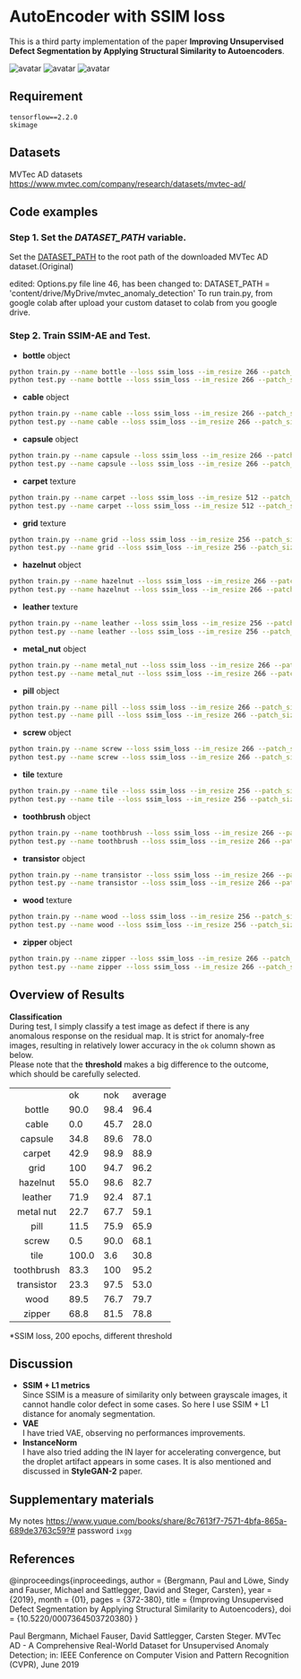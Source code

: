 # AutoEncoder with SSIM loss

This is a third party implementation of the paper **Improving Unsupervised Defect Segmentation by Applying Structural Similarity to Autoencoders**.<br>


![avatar](./image/bent_000_origin.png) ![avatar](./image/bent_000_rec.png) ![avatar](./image/bent_000_visual.png)


## Requirement
`tensorflow==2.2.0` <br>
`skimage` <br>

## Datasets
MVTec AD datasets https://www.mvtec.com/company/research/datasets/mvtec-ad/

## Code examples

### Step 1. Set the *DATASET_PATH* variable.

Set the [DATASET_PATH](options.py#L046) to the root path of the downloaded MVTec AD dataset.(Original)

edited:
Options.py file line 46, has been changed to:
DATASET_PATH = 'content/drive/MyDrive/mvtec_anomaly_detection'
To run train.py, from google colab after upload your custom dataset to colab from you google drive.


### Step 2. Train **SSIM-AE** and Test.

- **bottle** object
```bash
python train.py --name bottle --loss ssim_loss --im_resize 266 --patch_size 256 --z_dim 500 --do_aug --p_rotate 0.
python test.py --name bottle --loss ssim_loss --im_resize 266 --patch_size 256 --z_dim 500 --bg_mask W
```
- **cable** object
```bash
python train.py --name cable --loss ssim_loss --im_resize 266 --patch_size 256 --z_dim 500 --do_aug --p_rotate 0. --p_horizonal_flip 0. --p_vertical_flip 0.
python test.py --name cable --loss ssim_loss --im_resize 266 --patch_size 256 --z_dim 500
``` 
- **capsule** object
```bash
python train.py --name capsule --loss ssim_loss --im_resize 266 --patch_size 256 --z_dim 500 --do_aug --p_rotate 0. --p_horizonal_flip 0. --p_vertical_flip 0.
python test.py --name capsule --loss ssim_loss --im_resize 266 --patch_size 256 --z_dim 500 --bg_mask W
```
- **carpet** texture
```bash
python train.py --name carpet --loss ssim_loss --im_resize 512 --patch_size 128 --z_dim 100 --do_aug --rotate_angle_vari 10
python test.py --name carpet --loss ssim_loss --im_resize 512 --patch_size 128 --z_dim 100
```
- **grid** texture
```bash
python train.py --name grid --loss ssim_loss --im_resize 256 --patch_size 128 --z_dim 100 --grayscale --do_aug 
python test.py --name grid --loss ssim_loss --im_resize 256 --patch_size 128 --z_dim 100 --grayscale
```
- **hazelnut** object
```bash
python train.py --name hazelnut --loss ssim_loss --im_resize 266 --patch_size 256 --z_dim 500 --do_aug --p_rotate_crop 0.
python test.py --name hazelnut --loss ssim_loss --im_resize 266 --patch_size 256 --z_dim 500 --bg_mask B 
```
- **leather** texture
```bash
python train.py --name leather --loss ssim_loss --im_resize 256 --patch_size 128 --z_dim 100 --do_aug
python test.py --name leather --loss ssim_loss --im_resize 256 --patch_size 128 --z_dim 100
```
- **metal_nut** object
```bash
python train.py --name metal_nut --loss ssim_loss --im_resize 266 --patch_size 256 --z_dim 500 --do_aug --p_rotate_crop 0. --p_horizonal_flip 0. --p_vertical_flip 0.
python test.py --name metal_nut --loss ssim_loss --im_resize 266 --patch_size 256 --z_dim 500 --bg_mask B 
```
- **pill** object
```bash
python train.py --name pill --loss ssim_loss --im_resize 266 --patch_size 256 --z_dim 500 --do_aug --p_rotate 0. --p_horizonal_flip 0. --p_vertical_flip 0.
python test.py --name pill --loss ssim_loss --im_resize 266 --patch_size 256 --z_dim 500 --bg_mask B
```
- **screw** object
```bash
python train.py --name screw --loss ssim_loss --im_resize 266 --patch_size 256 --z_dim 500 --grayscale --do_aug --p_rotate 0.
python test.py --name screw --loss ssim_loss --im_resize 266 --patch_size 256 --z_dim 500 --grayscale --bg_mask W
```
- **tile** texture
```bash
python train.py --name tile --loss ssim_loss --im_resize 256 --patch_size 128 --z_dim 100 --do_aug
python test.py --name tile --loss ssim_loss --im_resize 256 --patch_size 128 --z_dim 100
```
- **toothbrush** object
```bash
python train.py --name toothbrush --loss ssim_loss --im_resize 266 --patch_size 256 --z_dim 500 --do_aug --p_rotate 0. --p_vertical_flip 0.
python test.py --name toothbrush --loss ssim_loss --im_resize 266 --patch_size 256 --z_dim 500
```
- **transistor** object
```bash
python train.py --name transistor --loss ssim_loss --im_resize 266 --patch_size 256 --z_dim 500 --do_aug --p_rotate 0. --p_vertical_flip 0.
python test.py --name transistor --loss ssim_loss --im_resize 266 --patch_size 256 --z_dim 500 
```
- **wood** texture
```bash
python train.py --name wood --loss ssim_loss --im_resize 256 --patch_size 128 --z_dim 100 --do_aug --rotate_angle_vari 15
python test.py --name wood --loss ssim_loss --im_resize 256 --patch_size 128 --z_dim 100 
```
- **zipper** object
```bash
python train.py --name zipper --loss ssim_loss --im_resize 266 --patch_size 256 --z_dim 500 --grayscale --do_aug --p_rotate 0.
python test.py --name zipper --loss ssim_loss --im_resize 266 --patch_size 256 --z_dim 500 --grayscale 
```

## Overview of Results

**Classification**  
During test, I simply classify a test image as defect if there is any anomalous response on the residual map. It is strict for anomaly-free images, resulting in relatively lower accuracy in the `ok` column shown as below.<br>
Please note that the **threshold** makes a big difference to the outcome, which should be carefully selected.
<table>
<tbody>
<tr class="odd">
<td style="text-align: left;"></td>
<td style="text-align: left;">ok</td>
<td style="text-align: left;">nok</td>
<td style="text-align: left;">average</td>
</tr>
<tr class="even">
<td style="text-align: center;">bottle <span class="citation" data-cites="bottle"></span></td>
<td style="text-align: left;">90.0</td>
<td style="text-align: left;">98.4</td>
<td style="text-align: left;">96.4</td>
</tr>
<tr class="odd">
<td style="text-align: center;">cable <span class="citation" data-cites="cable"></span></td>
<td style="text-align: left;">0.0</td>
<td style="text-align: left;">45.7</td>
<td style="text-align: left;">28.0</td>
</tr>
<tr class="even">
<td style="text-align: center;">capsule <span class="citation" data-cites="capsule"></span></td>
<td style="text-align: left;">34.8</td>
<td style="text-align: left;">89.6</td>
<td style="text-align: left;">78.0</td>
</tr>
<tr class="odd">
<td style="text-align: center;">carpet <span class="citation" data-cites="carpet"></span></td>
<td style="text-align: left;">42.9</td>
<td style="text-align: left;">98.9</td>
<td style="text-align: left;">88.9</td>
</tr>
<tr class="even">
<td style="text-align: center;">grid <span class="citation" data-cites="grid"></span></td>
<td style="text-align: left;">100</td>
<td style="text-align: left;">94.7</td>
<td style="text-align: left;">96.2</td>
</tr>
<tr class="odd">
<td style="text-align: center;">hazelnut <span class="citation" data-cites="hazelnut"></span></td>
<td style="text-align: left;">55.0</td>
<td style="text-align: left;">98.6</td>
<td style="text-align: left;">82.7</td>
</tr>
<tr class="even">
<td style="text-align: center;">leather <span class="citation" data-cites="leather"></span></td>
<td style="text-align: left;">71.9</td>
<td style="text-align: left;">92.4</td>
<td style="text-align: left;">87.1</td>
</tr>
<tr class="odd">
<td style="text-align: center;">metal nut <span class="citation" data-cites="metal nut"></span></td>
<td style="text-align: left;">22.7</td>
<td style="text-align: left;">67.7</td>
<td style="text-align: left;">59.1</td>
</tr>
<tr class="even">
<td style="text-align: center;">pill <span class="citation" data-cites="pill"></span></td>
<td style="text-align: left;">11.5</td>
<td style="text-align: left;">75.9</td>
<td style="text-align: left;">65.9</td>
</tr>
<tr class="odd">
<td style="text-align: center;">screw <span class="citation" data-cites="screw"></span></td>
<td style="text-align: left;">0.5</td>
<td style="text-align: left;">90.0</td>
<td style="text-align: left;">68.1</td>
</tr>
<tr class="even">
<td style="text-align: center;">tile <span class="citation" data-cites="tile"></span></td>
<td style="text-align: left;">100.0</td>
<td style="text-align: left;">3.6</td>
<td style="text-align: left;">30.8</td>
</tr>
<tr class="odd">
<td style="text-align: center;">toothbrush <span class="citation" data-cites="toothbrush"></span></td>
<td style="text-align: left;">83.3</td>
<td style="text-align: left;">100</td>
<td style="text-align: left;">95.2</td>
</tr>
<tr class="even">
<td style="text-align: center;">transistor <span class="citation" data-cites="transistor"></span></td>
<td style="text-align: left;">23.3</td>
<td style="text-align: left;">97.5</td>
<td style="text-align: left;">53.0</td>
</tr>
<tr class="odd">
<td style="text-align: center;">wood <span class="citation" data-cites="wood"></span></td>
<td style="text-align: left;">89.5</td>
<td style="text-align: left;">76.7</td>
<td style="text-align: left;">79.7</td>
</tr>
<tr class="even">
<td style="text-align: center;">zipper <span class="citation" data-cites="zipper"></span></td>
<td style="text-align: left;">68.8</td>
<td style="text-align: left;">81.5</td>
<td style="text-align: left;">78.8</td>
</tr>
</tbody>
</table>
*SSIM loss, 200 epochs, different threshold

## Discussion
- **SSIM + L1 metrics**<br>
Since SSIM is a measure of similarity only between grayscale images, it cannot handle color defect in some cases. So here I use SSIM + L1 distance for anomaly segmentation.
- **VAE**<br>
I have tried VAE, observing no performances improvements.
- **InstanceNorm**<br>
I have also tried adding the IN layer for accelerating convergence, but the droplet artifact appears in some cases. It is also mentioned and discussed in **StyleGAN-2** paper. 

## Supplementary materials
My notes https://www.yuque.com/books/share/8c7613f7-7571-4bfa-865a-689de3763c59?#
password `ixgg`

## References
@inproceedings{inproceedings,
author = {Bergmann, Paul and Löwe, Sindy and Fauser, Michael and Sattlegger, David and Steger, Carsten},
year = {2019},
month = {01},
pages = {372-380},
title = {Improving Unsupervised Defect Segmentation by Applying Structural Similarity to Autoencoders},
doi = {10.5220/0007364503720380}
}

Paul Bergmann, Michael Fauser, David Sattlegger, Carsten Steger. MVTec AD - A Comprehensive Real-World Dataset for Unsupervised Anomaly Detection; in: IEEE Conference on Computer Vision and Pattern Recognition (CVPR), June 2019


